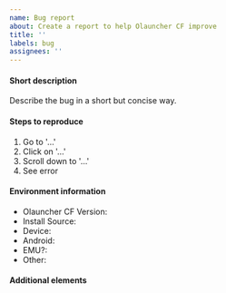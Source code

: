 ```yaml
---
name: Bug report
about: Create a report to help Olauncher CF improve
title: ''
labels: bug
assignees: ''
---
```


<!--
Thank you for your help in making Olauncher CF better!

Guide to a good bug-report:
• Please search existing bug/crash reports reports to avoid creating duplicates.
• Give your bug report a good name (no generics like "Error" or "Bug"), so others can easily identify the topic of your issue.
• Describe the bug in a short but concise way.
• If you have a screenshot or screen recording of the bug, link them at the end of this issue.
• Also make sure to fill out the environment information. This info is valuable when trying to fix your described bug.
-->

#### Short description <!-- to be filled in -->
Describe the bug in a short but concise way.

#### Steps to reproduce <!-- to be filled in -->
1. Go to '…'
2. Click on '…'
3. Scroll down to '…'
4. See error

#### Environment information <!-- to be filled in -->
- Olauncher CF Version: <!-- e.g. 0.X.X -->
- Install Source: <!-- e.g. F-Droid/GitHub? -->
- Device: <!-- e.g. OnePlus 8T -->
- Android: <!-- e.g. 11, Stock, ROM -->
- EMU?: <!-- do you have EMUI? -->
- Other: <!-- e.g. battery optimization enabled -->

#### Additional elements

<!-- Screenshot or Screen recording file -->
